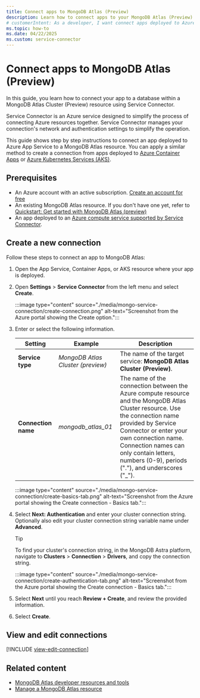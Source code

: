 ```yaml
---
title: Connect apps to MongoDB Atlas (Preview)
description: Learn how to connect apps to your MongoDB Atlas (Preview) service using Service Connector in Azure.
# customerIntent: As a developer, I want connect apps deployed to Azure services to a MongoDB Atlas (Preview) resource.
ms.topic: how-to
ms.date: 04/22/2025
ms.custom: service-connector
---
```


# Connect apps to MongoDB Atlas (Preview)

In this guide, you learn how to connect your app to a database within a MongoDB Atlas Cluster (Preview) resource using Service Connector.

Service Connector is an Azure service designed to simplify the process of connecting Azure resources together. Service Connector manages your connection's network and authentication settings to simplify the operation.

This guide shows step by step instructions to connect an app deployed to Azure App Service to a MongoDB Atlas resource. You can apply a similar method to create a connection from apps deployed to [Azure Container Apps](/azure/container-apps/quickstart-portal) or [Azure Kubernetes Services (AKS)](/azure/aks/learn/quick-kubernetes-deploy-portal).

## Prerequisites

* An Azure account with an active subscription. [Create an account for free](https://azure.microsoft.com/free)
* An existing MongoDB Atlas resource. If you don't have one yet, refer to [Quickstart: Get started with MongoDB Atlas (preview)](./create.md)
* An app deployed to an [Azure compute service supported by Service Connector](../../service-connector/overview.md#what-services-are-supported-by-service-connector).

## Create a new connection

Follow these steps to connect an app to MongoDB Atlas:

1. Open the App Service, Container Apps, or AKS resource where your app is deployed.

1. Open **Settings** > **Service Connector** from the left menu and select **Create**.

    :::image type="content" source="./media/mongo-service-connection/create-connection.png" alt-text="Screenshot from the Azure portal showing the Create option.":::

1. Enter or select the following information.

    | Setting                    | Example                       | Description                                                                                                                                                                                                                                                                                       |
    |----------------------------|-------------------------------|---------------------------------------------------------------------------------------------------------------------------------------------------------------------------------------------------------------------------------------------------------------------------------------------------|
    | **Service type**           | *MongoDB Atlas Cluster (preview)*    | The name of the target service: **MongoDB Atlas Cluster (Preview)**.                                                                                                                                                                                                                                     |
    | **Connection name**        | *mongodb_atlas_01*            | The name of the connection between the Azure compute resource and the MongoDB Atlas Cluster resource. Use the connection name provided by Service Connector or enter your own connection name. Connection names can only contain letters, numbers (0-9), periods ("."), and underscores ("_"). |
 
    :::image type="content" source="./media/mongo-service-connection/create-basics-tab.png" alt-text="Screenshot from the Azure portal showing the Create connection - Basics tab.":::

1. Select **Next: Authentication** and enter your cluster connection string. Optionally also edit your cluster connection string variable name under **Advanced**.

    > [!TIP]
    > To find your cluster's connection string, in the MongoDB Astra platform, navigate to **Clusters** > **Connection** > **Drivers**, and copy the connection string.

    :::image type="content" source="./media/mongo-service-connection/create-authentication-tab.png" alt-text="Screenshot from the Azure portal showing the Create connection - Basics tab.":::

1. Select **Next** until you reach  **Review + Create**, and review the provided information.
1. Select **Create**.

## View and edit connections

[!INCLUDE [view-edit-connection](../includes/view-edit-connection.md)]

## Related content

- [MongoDB Atlas developer resources and tools](tools.md)
- [Manage a MongoDB Atlas resource](manage.md)
